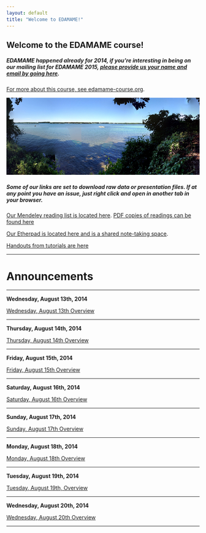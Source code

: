```yaml
---
layout: default
title: "Welcome to EDAMAME!"
---
```


## Welcome to the EDAMAME course!

##### EDAMAME happened already for 2014, if you're interesting in being on our mailing list for EDAMAME 2015, [please provide us your name and email by going here](https://docs.google.com/forms/d/1aYhD6I9zE-eSKCNtYk-IOvodv5GDcQfX7mvBGQX7DfQ/viewform).

[For more about this course, see edamame-course.org](http://edamame-course.org).

![edamame header image](img/gull_lake.jpg)

##### Some of our links are set to download raw data or presentation files. If at any point you have an issue, just right click and open in another tab in your browser.

[Our Mendeley reading list is located here](http://www.mendeley.com/groups/4688421/edamame/). [PDF copies of readings can be found here](https://github.com/edamame-course/docs/tree/gh-pages/extra/PDFs)

[Our Etherpad is located here and is a shared note-taking space](https://edamame.etherpad.mozilla.org/1).

[Handouts from tutorials are here](https://github.com/edamame-course/docs/tree/gh-pages/extra/Handouts)

-------------------------------------------------------------------------------------

# Announcements

-------------------------------------------------------------------------------------

**Wednesday, August 13th, 2014**

[Wednesday, August 13th Overview](https://edamame-course.github.io/docs/august_13.html)

-------------------------------------------------------------------------------------

**Thursday, August 14th, 2014**

[Thursday, August 14th Overview](https://edamame-course.github.io/docs/august_14.html)

-------------------------------------------------------------------------------------

**Friday, August 15th, 2014**

[Friday, August 15th Overview](https://edamame-course.github.io/docs/august_15.html)

-------------------------------------------------------------------------------------

**Saturday, August 16th, 2014**  

[Saturday, August 16th Overview](https://edamame-course.github.io/docs/august_16.html)

-------------------------------------------------------------------------------------

**Sunday, August 17th, 2014**

[Sunday, August 17th Overview]() 

-------------------------------------------------------------------------------------

**Monday, August 18th, 2014**

[Monday, August 18th Overview](https://edamame-course.github.io/docs/august_18.html)

-------------------------------------------------------------------------------------

**Tuesday, August 19th, 2014**

[Tuesday, August 19th, Overview](https://edamame-course.github.io/docs/august_19.html)

-------------------------------------------------------------------------------------

**Wednesday, August 20th, 2014**

[Wednesday, August 20th Overview](https://edamame-course.github.io/docs/august_20.html)

-------------------------------------------------------------------------------------




